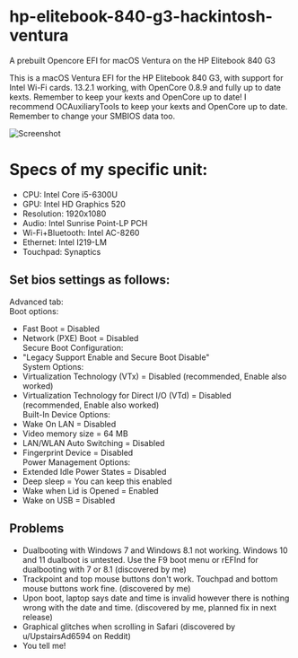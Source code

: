 # hp-elitebook-840-g3-hackintosh-ventura
A prebuilt Opencore EFI for macOS Ventura on the HP Elitebook 840 G3

This is a macOS Ventura EFI for the HP Elitebook 840 G3, with support for Intel Wi-Fi cards. 13.2.1 working, with OpenCore 0.8.9 and fully up to date kexts. Remember to keep your kexts and OpenCore up to date! I recommend OCAuxiliaryTools to keep your kexts and OpenCore up to date. Remember to change your SMBIOS data too.

![Screenshot](https://github.com/Lost-Entrepreneur439/hp-elitebook-840-g3-hackintosh-ventura/blob/main/Untitled%202.png)

# Specs of my specific unit:
* CPU: Intel Core i5-6300U
* GPU: Intel HD Graphics 520
* Resolution: 1920x1080
* Audio: Intel Sunrise Point-LP PCH
* Wi-Fi+Bluetooth: Intel AC-8260
* Ethernet: Intel I219-LM
* Touchpad: Synaptics

## Set bios settings as follows:
Advanced tab:  
Boot options:  
- Fast Boot = Disabled
- Network (PXE) Boot = Disabled  
Secure Boot Configuration:
- "Legacy Support Enable and Secure Boot Disable"  
System Options:  
- Virtualization Technology (VTx) = Disabled (recommended, Enable also worked)
- Virtualization Technology for Direct I/O (VTd) = Disabled (recommended, Enable also worked)  
Built-In Device Options:  
- Wake On LAN = Disabled
- Video memory size = 64 MB
- LAN/WLAN Auto Switching = Disabled
- Fingerprint Device = Disabled  
Power Management Options:  
- Extended Idle Power States = Disabled
- Deep sleep = You can keep this enabled
- Wake when Lid is Opened = Enabled
- Wake on USB = Disabled

## Problems
* Dualbooting with Windows 7 and Windows 8.1 not working. Windows 10 and 11 dualboot is untested. Use the F9 boot menu or rEFInd for dualbooting with 7 or 8.1 (discovered by me)
* Trackpoint and top mouse buttons don't work. Touchpad and bottom mouse buttons work fine. (discovered by me)
* Upon boot, laptop says date and time is invalid however there is nothing wrong with the date and time. (discovered by me, planned fix in next release)
* Graphical glitches when scrolling in Safari (discovered by u/UpstairsAd6594 on Reddit)
* You tell me!
